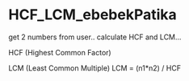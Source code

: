 # HCF_LCM_ebebekPatika
get 2 numbers from user..
calculate HCF and LCM...

HCF (Highest Common Factor)

LCM (Least Common Multiple)
LCM = (n1*n2) / HCF
